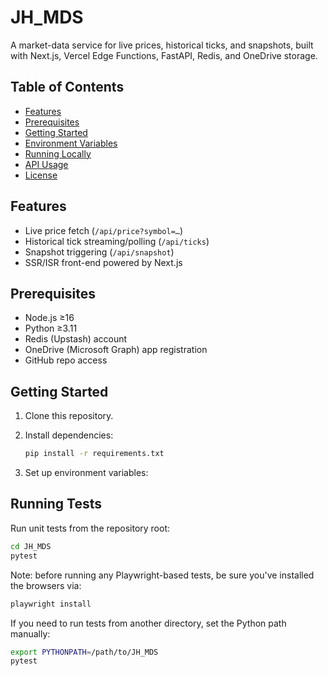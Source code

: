 # JH_MDS

A market-data service for live prices, historical ticks, and snapshots, built with Next.js, Vercel Edge Functions, FastAPI, Redis, and OneDrive storage.

## Table of Contents

- [Features](#features)
- [Prerequisites](#prerequisites)
- [Getting Started](#getting-started)
- [Environment Variables](#environment-variables)
- [Running Locally](#running-locally)
- [API Usage](#api-usage)
- [License](#license)

## Features

- Live price fetch (`/api/price?symbol=…`)
- Historical tick streaming/polling (`/api/ticks`)
- Snapshot triggering (`/api/snapshot`)
- SSR/ISR front-end powered by Next.js

## Prerequisites

- Node.js ≥16
- Python ≥3.11
- Redis (Upstash) account
- OneDrive (Microsoft Graph) app registration
- GitHub repo access

## Getting Started

1. Clone this repository.
2. Install dependencies:

   ```bash
   pip install -r requirements.txt
   ```

3. Set up environment variables:

## Running Tests

Run unit tests from the repository root:

```bash
cd JH_MDS
pytest
```

Note: before running any Playwright-based tests, be sure you've installed the browsers via:

```bash
playwright install
```

If you need to run tests from another directory, set the Python path manually:

```bash
export PYTHONPATH=/path/to/JH_MDS
pytest
```

